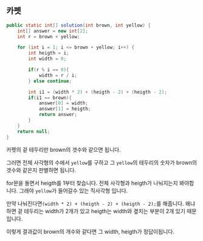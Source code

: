 ## 카펫

```java
public static int[] solution(int brown, int yellow) {
    int[] answer = new int[2];
    int r = brown + yellow;

    for (int i = 1; i <= brown + yellow; i++) {
        int heigth = i;
        int width = 0;

        if(r % i == 0){
            width = r / i;
        } else continue;

        int i1 = (width * 2) + (heigth - 2) + (heigth - 2);
        if(i1 == brown){
            answer[0] = width;
            answer[1] = heigth;
            return answer;
        }
    }
    return null;
}
```

카펫의 겉 테두리만 brown의 갯수와 같으면 됩니다.

그러면 전체 사각형의 수에서 `yellow`를 구하고 그 `yellow`의 테두리의 숫자가 brown의 갯수와 같은지 판별하면 됩니다.

for문을 돌면서 heigth를 1부터 찾습니다. 전체 사각형과 heigth가 나눠지는지 봐야합니다. 그래야 `yellow`가 들어갈수 있는 직사각형 입니다.



만약 나눠진다면`(width * 2) + (heigth - 2) + (heigth - 2);`를 해줍니다. 왜냐하면 겉 테두리는 width가 2개가 있고 heigth는 width와 곂치는 부분이 2개 있기 때문입니다.

이렇게 결과값이 brown의 개수와 같다면 그 width, heigth가 정답이됩니다.